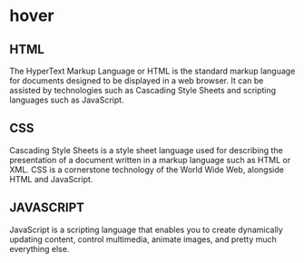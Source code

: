 # hover

## HTML

The HyperText Markup Language or HTML is the standard markup language for documents designed to be displayed in a web browser. 
It can be assisted by technologies such as Cascading Style Sheets and scripting languages such as JavaScript.

## CSS

Cascading Style Sheets is a style sheet language used for describing the presentation of a document written in a markup language such as HTML or XML. 
CSS is a cornerstone technology of the World Wide Web, alongside HTML and JavaScript.


## JAVASCRIPT

JavaScript is a scripting language that enables you to create dynamically updating content, control multimedia, animate images, and pretty much everything else.
